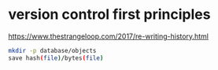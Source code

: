 # version control first principles

https://www.thestrangeloop.com/2017/re-writing-history.html

```bash
mkdir -p database/objects
save hash(file)/bytes(file)



```
